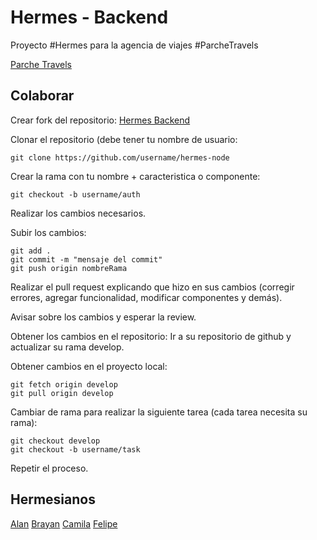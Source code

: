 # Hermes - Backend

Proyecto #Hermes para la agencia de viajes #ParcheTravels

[Parche Travels](https://www.facebook.com/profile.php?id=61558957825128)

## Colaborar

Crear fork del repositorio:
[Hermes Backend](https://github.com/jfelipeq14/hermes-node)

Clonar el repositorio (debe tener tu nombre de usuario:

    git clone https://github.com/username/hermes-node

Crear la rama con tu nombre + caracteristica o componente:

    git checkout -b username/auth

Realizar los cambios necesarios.

Subir los cambios:

    git add .
    git commit -m "mensaje del commit"
    git push origin nombreRama

Realizar el pull request explicando que hizo en sus cambios (corregir errores, agregar funcionalidad, modificar componentes y demás).

Avisar sobre los cambios y esperar la review.

Obtener los cambios en el repositorio: Ir a su repositorio de github y actualizar su rama develop.

Obtener cambios en el proyecto local:

    git fetch origin develop
    git pull origin develop

Cambiar de rama para realizar la siguiente tarea (cada tarea necesita su rama):

    git checkout develop
    git checkout -b username/task

Repetir el proceso.

## Hermesianos

[Alan](https://github.com/Andrey0108)
[Brayan](https://github.com/Bryan0813)
[Camila](https://github.com/)
[Felipe](https://github.com/jfelipeq14)
